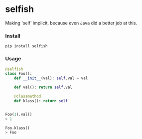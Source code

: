 selfish
======
Making 'self' implicit, because even Java did a better job at this.


### Install
```pip install selfish```


### Usage
```python
@selfish
class Foo():
    def __init__(val): self.val = val

    def val(): return self.val

    @classmethod
    def klass(): return self


Foo(1).val()
> 1

Foo.klass()
> Foo
```
